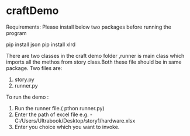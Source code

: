 # craftDemo

Requirements:
Please install below two packages before running the program 

pip install json
pip install xlrd


There are two classes in the craft demo folder ,runner is main class which imports all the methos from story class.Both these file should be in same package.
Two files are:
1. story.py
2. runner.py


To run the demo :
1. Run the runner file.( pthon runner.py)
2. Enter the path of excel file e.g. - C:/Users/Ultrabook/Desktop/story1/hardware.xlsx 
3. Enter you choice which you want to invoke.










